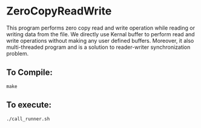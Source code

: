 # ZeroCopyReadWrite
<p> This program performs zero copy read and write operation while reading or writing data from the file. We directly use Kernal buffer to perform read and write operations without making any user defined buffers. Moreover, it also multi-threaded program and is a solution to reader-writer synchronization problem. </p>

## To Compile:
<pre><code>make </code></pre>

## To execute:
<pre><code>./call_runner.sh</code></pre>
